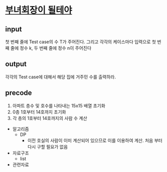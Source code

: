 # [부녀회장이 될테야](https://www.acmicpc.net/problem/2775)

## input
첫 번째 줄에 Test case의 수 T가 주어진다. 그리고 각각의 케이스마다 입력으로 첫 번째 줄에 정수 k, 두 번째 줄에 정수 n이 주어진다

## output
각각의 Test case에 대해서 해당 집에 거주민 수를 출력하라.

## precode
1. 아파트 층수 및 호수를 나타내는 15x15 배열 초기화
2. 0층 1호부터 14호까지 초기화
3. 각 층의 1호부터 14호까지의 사람 수 계산



* 알고리즘
    - DP
        - 이전 호실의 사람이 이미 계산되어 있으므로 이를 이용하여 계산. 처음 부터 다시 구할 필요가 없음
* 자료구조
    - list
* 관련자료